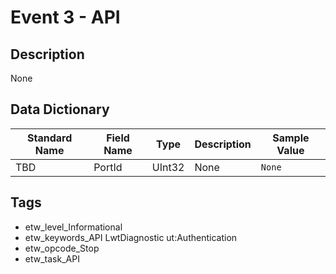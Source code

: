 # Event 3 - API

## Description
None

## Data Dictionary
|Standard Name|Field Name|Type|Description|Sample Value|
|---|---|---|---|---|
|TBD|PortId|UInt32|None|`None`|

## Tags
* etw_level_Informational
* etw_keywords_API LwtDiagnostic ut:Authentication
* etw_opcode_Stop
* etw_task_API